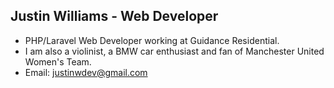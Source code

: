 ## Justin Williams - Web Developer

- PHP/Laravel Web Developer working at Guidance Residential.
- I am also a violinist, a BMW car enthusiast and fan of Manchester United Women's Team.
- Email: <a href="mailto:justinwdev@gmail.com">justinwdev@gmail.com</a>
